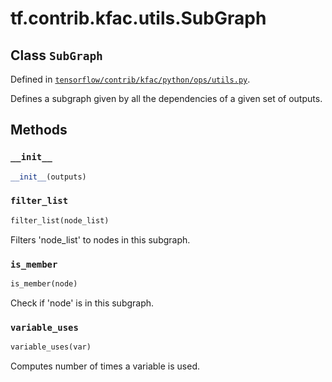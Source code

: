 <div itemscope itemtype="http://developers.google.com/ReferenceObject">
<meta itemprop="name" content="tf.contrib.kfac.utils.SubGraph" />
<meta itemprop="property" content="__init__"/>
<meta itemprop="property" content="filter_list"/>
<meta itemprop="property" content="is_member"/>
<meta itemprop="property" content="variable_uses"/>
</div>

# tf.contrib.kfac.utils.SubGraph

## Class `SubGraph`





Defined in [`tensorflow/contrib/kfac/python/ops/utils.py`](https://www.tensorflow.org/code/tensorflow/contrib/kfac/python/ops/utils.py).

Defines a subgraph given by all the dependencies of a given set of outputs.
  

## Methods

<h3 id="__init__"><code>__init__</code></h3>

``` python
__init__(outputs)
```



<h3 id="filter_list"><code>filter_list</code></h3>

``` python
filter_list(node_list)
```

Filters 'node_list' to nodes in this subgraph.

<h3 id="is_member"><code>is_member</code></h3>

``` python
is_member(node)
```

Check if 'node' is in this subgraph.

<h3 id="variable_uses"><code>variable_uses</code></h3>

``` python
variable_uses(var)
```

Computes number of times a variable is used.



